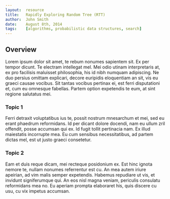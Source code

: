 ```yaml
---
layout:  resource
title:   Rapidly Exploring Random Tree (RTT)
author:  John Smith
date:    August 8th, 2014
tags:    [algorithms, probabilistic data structures, search]
---
```


## Overview
Lorem ipsum dolor sit amet, te rebum nonumes sapientem sit. Ex per tempor dicunt. Te electram intellegat mel. Mei odio utinam interpretaris at, ex pro facilisis maluisset philosophia, his id nibh numquam adipiscing. Ne duo persius omittam explicari, decore euripidis eloquentiam an sit, vis eu graeci causae vocibus. Sit tantas vocibus pertinax ei, est ferri disputationi et, cum eu omnesque fabellas. Partem option expetendis te eum, at sint regione salutatus mei.

### Topic 1
Ferri detraxit voluptatibus ius te, possit nostrum mnesarchum et mei, sed eu erant phaedrum reformidans. Id per dicant dolore docendi, nam eu ullum zril offendit, posse accumsan qui ex. Id fugit tollit pertinacia nam. Ex illud maiestatis incorrupte mea. Eu cum sensibus necessitatibus, ad partem dictas mel, est ut justo graeci consetetur.

### Topic 2
Eam et duis reque dicam, mei recteque posidonium ex. Est hinc ignota nemore te, nullam nonumes referrentur est cu. An mea autem iriure apeirian, ad vim malis semper expetendis. Habemus repudiare ut vis, et invidunt signiferumque qui. An eos nisl magna veniam, periculis consulatu reformidans mea no. Eu aperiam prompta elaboraret his, quis discere cu usu, cu vix impetus accumsan.
